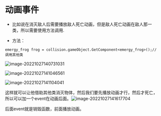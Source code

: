 # 动画事件

+ 比如说在消灭敌人后需要播放敌人死亡动画，但是敌人死亡动画在敌人那一类，所以需要使用方法调用.

+ 方法：

`emergy_frog frog = collision.gameObject.GetComponent<emergy_frog>();//调用其他类`

![image-20221027140731031](C:\Users\Pluto\AppData\Roaming\Typora\typora-user-images\image-20221027140731031.png)

![image-20221027141046561](C:\Users\Pluto\AppData\Roaming\Typora\typora-user-images\image-20221027141046561.png)

![image-20221027141104041](C:\Users\Pluto\AppData\Roaming\Typora\typora-user-images\image-20221027141104041.png)

这样就可以让他借助其他类消灭物体，然后我们要先播放动画才行，然后才死亡，所以可以加一个event在动画后面。![image-20221027141617704](C:\Users\Pluto\AppData\Roaming\Typora\typora-user-images\image-20221027141617704.png)

后面event就是销毁函数，前面播放动画。